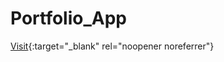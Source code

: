 # Portfolio_App

[Visit](https://web-production-7633.up.railway.app/){:target="_blank" rel="noopener noreferrer"}
